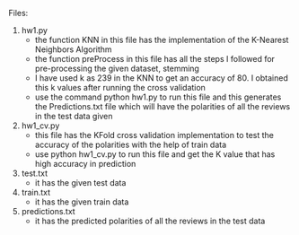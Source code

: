 Files:
1. hw1.py   
    - the function KNN in this file has the implementation of the K-Nearest Neighbors Algorithm
    - the function preProcess in this file has all the steps I followed for pre-processing the given dataset, stemming
    - I have used k as 239 in the KNN to get an accuracy of 80. I obtained this k values after running the cross validation
    - use the command python hw1.py to run this file and this generates the Predictions.txt file which will have the polarities of all the reviews in the test data given
2. hw1_cv.py 
    - this file has the KFold cross validation implementation to test the accuracy of the polarities with the help of train data
    - use python hw1_cv.py to run this file and get the K value that has high accuracy in prediction
3. test.txt
    - it has the given test data
4. train.txt
    - it has the given train data
5. predictions.txt
    - it has the predicted polarities of all the reviews in the test data
